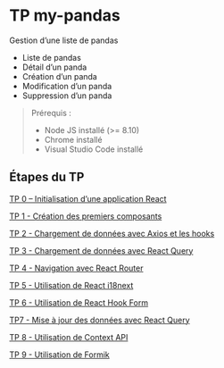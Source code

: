 # TP my-pandas

Gestion d’une liste de pandas

- Liste de pandas
- Détail d’un panda
- Création d’un panda
- Modification d’un panda
- Suppression d’un panda

> Prérequis :
>
> - Node JS installé (>= 8.10)
> - Chrome installé
> - Visual Studio Code installé

## Étapes du TP

[TP 0 – Initialisation d’une application React](TP0.md)

[TP 1 - Création des premiers composants](TP1.md)

[TP 2 - Chargement de données avec Axios et les hooks](TP2.md)

[TP 3 - Chargement de données avec React Query](TP3.md)

[TP 4 - Navigation avec React Router](TP4.md)

[TP 5 - Utilisation de React i18next](TP5.md)

[TP 6 - Utilisation de React Hook Form](TP6.md)

[TP7 - Mise à jour des données avec React Query](TP7.md)

[TP 8 - Utilisation de Context API](TP8.md)

[TP 9 - Utilisation de Formik](TP9.md)

